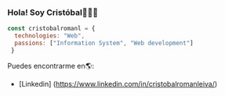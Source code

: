 ### Hola! Soy Cristóbal👋👨‍💻


```js
const cristobalromanl = {
  technologies: "Web",
  passions: ["Information System", "Web development"]
 }
```
Puedes encontrarme en🌎:
- [Linkedin] (https://www.linkedin.com/in/cristobalromanleiva/)


<!--
**cristobalromanl/cristobalromanl** is a ✨ _special_ ✨ repository because its `README.md` (this file) appears on your GitHub profile.

Here are some ideas to get you started:

- 🔭 I’m currently working on ...
- 🌱 I’m currently learning ...
- 👯 I’m looking to collaborate on ...
- 🤔 I’m looking for help with ...
- 💬 Ask me about ...
- 📫 How to reach me: ...
- 😄 Pronouns: ...
- ⚡ Fun fact: ...
-->
